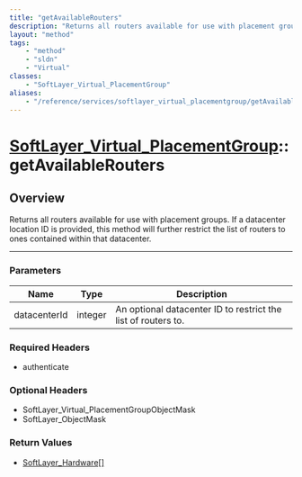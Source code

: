 ```yaml
---
title: "getAvailableRouters"
description: "Returns all routers available for use with placement groups. If a datacenter location ID is provided, this method will f... "
layout: "method"
tags:
    - "method"
    - "sldn"
    - "Virtual"
classes:
    - "SoftLayer_Virtual_PlacementGroup"
aliases:
    - "/reference/services/softlayer_virtual_placementgroup/getAvailableRouters"
---
```

# [SoftLayer_Virtual_PlacementGroup](/reference/services/SoftLayer_Virtual_PlacementGroup)::getAvailableRouters




## Overview 
Returns all routers available for use with placement groups. If a datacenter location ID is provided, this method will further restrict the list of routers to ones contained within that datacenter. 

-----

### Parameters 
|Name | Type | Description |
| --- | --- | --- |
|datacenterId| integer| An optional datacenter ID to restrict the list of routers to.|


### Required Headers
* authenticate


### Optional Headers
* SoftLayer_Virtual_PlacementGroupObjectMask
* SoftLayer_ObjectMask

### Return Values
* <a href='/reference/datatypes/SoftLayer_Hardware'>SoftLayer_Hardware[] </a>




